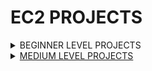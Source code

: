 # EC2 PROJECTS

<details>
  <summary>BEGINNER LEVEL PROJECTS</summary>
  <br>
  <ul>
    <li>
      <details>
        <summary>1 -Build a multi-tier web application with EC2, RDS, and S3</summary>
        <ol type="1">
          <li>Create an EC2 instance and install a web server such as Apache or Nginx</li>
          <li>Upload your web application files to an S3 bucket</li>
          <li>Create an RDS instance and configure your database</li>
          <li>Connect your web server to your database and S3 bucket</li>
          <li>Test your application</li>
          <li>If you think this instructions aren't enough, then i have writen an article for you. You can reach it from<a href="https://medium.com/@fatihemreaksoy2002/aws-services-series-ec2-a1a47d66d282">here</<>/li>
        </ol>
      </details>
    </li>
    <li>
      <details>
        <summary>2 - Set up a highly available web application using EC2 and Elastic Load Balancing</summary>
        <ol>
          <li>Create an EC2 instance and install a web server such as Apache or Nginx</li>
          <li>Launch multiple EC2 instances and configure them with the same settings as the first instance</li>
          <li>Create an Elastic Load Balancer and add the EC2 instances to the load balancer</li>
          <li>Configure the security group to allow inbound traffic</li>
          <li>Test your application and monitor the health of your EC2 instances and load balancer</li>
        </ol>
      </details>
    </li>
     <li>
      <details>
        <summary>3- Set up a VPN server using EC2 and OpenVPN</summary>
        <ol>
          <li>Create an EC2 instance and install OpenVPN</li>
          <li>Configure the VPN server and generate client certificates and keys</li>
          <li>Install and configure an OpenVPN client on your local computer</li>
          <li>Test the VPN connection and ensure that all traffic is encrypted and routed through the VPN server</li>
          <li>Monitor the VPN server activities and log files for any potential security threats</li>
        </ol>
      </details>
    </li>
    <li>
      <details>
        <summary>4 - Create a scalable auto-scaling group using EC2 and CloudWatch</summary>
        <ol>
          <li>Create an EC2 instance and install a web server such as Apache or Nginx</li>
          <li>Create an Amazon Machine Image (AMI) from the instance</li>
          <li>Configure an auto-scaling group and set up CloudWatch alarms</li>
          <li>Test the auto-scaling group by simulating a high load on the application</li>
          <li>Monitor the scaling activities and the health of the EC2 instances</li>
        </ol>
      </details>
    </li>
  </ul>
</details>





<details>
  <summary>MEDIUM LEVEL PROJECTS</summary>
  <br>
  <ul>
    <li>
      <details>
        <summary>1 -Build a serverless architecture with EC2 and Lambda</summary>
        <ol>
          <li>Create a serverless architecture using Amazon API Gateway, AWS Lambda, and EC2</li>
          <li> Use API Gateway to receive HTTP requests and trigger AWS Lambda functions that run your code</li>
          <li>Use EC2 instances as a way to run your applications in a containerized environment that's isolated from other systems.</li>
        </ol>
      </details>
    </li>
    <li>
      <details>
        <summary>2 - Set up a highly available web application using EC2 and Elastic Load Balancing</summary>
        <ol>
          <li>Create an EC2 instance and install a web server such as Apache or Nginx</li>
          <li>Launch multiple EC2 instances and configure them with the same settings as the first instance</li>
          <li>Create an Elastic Load Balancer and add the EC2 instances to the load balancer</li>
          <li>Configure the security group to allow inbound traffic</li>
          <li>Test your application and monitor the health of your EC2 instances and load balancer</li>
        </ol>
      </details>
    </li>
     <li>
      <details>
        <summary>3- Set up a VPN server using EC2 and OpenVPN</summary>
        <ol>
          <li>Create an EC2 instance and install OpenVPN</li>
          <li>Configure the VPN server and generate client certificates and keys</li>
          <li>Install and configure an OpenVPN client on your local computer</li>
          <li>Test the VPN connection and ensure that all traffic is encrypted and routed through the VPN server</li>
          <li>Monitor the VPN server activities and log files for any potential security threats</li>
        </ol>
      </details>
    </li>
    <li>
      <details>
        <summary>4 - Create a scalable auto-scaling group using EC2 and CloudWatch</summary>
        <ol>
          <li>Create an EC2 instance and install a web server such as Apache or Nginx</li>
          <li>Create an Amazon Machine Image (AMI) from the instance</li>
          <li>Configure an auto-scaling group and set up CloudWatch alarms</li>
          <li>Test the auto-scaling group by simulating a high load on the application</li>
          <li>Monitor the scaling activities and the health of the EC2 instances</li>
        </ol>
      </details>
    </li>
  </ul>
</details>
